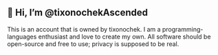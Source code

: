 ## 👋 Hi, I’m @tixonochekAscended
This is an account that is owned by tixonochek. I am a programming-languages enthusiast and love to create my own.
All software should be open-source and free to use; privacy is supposed to be real.
